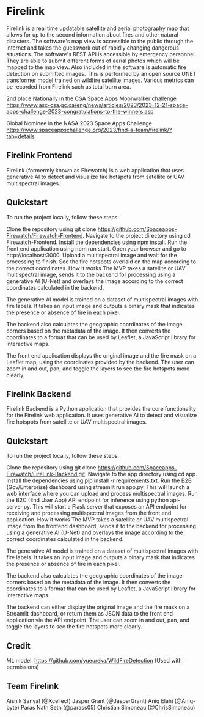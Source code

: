 # Firelink
Firelink is a real time updatable satellite and aerial photography map that allows for up to the second information about fires and other natural disasters. The software's map view is accessible to the public through the internet and takes the guesswork out of rapidly changing dangerous situations. The software's REST API is accessible by emergency personnel. They are able to submit different forms of aerial photos which will be mapped to the map view. Also included in the software is automatic fire detection on submitted images. This is performed by an open source UNET transformer model trained on wildfire satellite images. Various metrics can be recorded from Firelink such as total burn area.

2nd place Nationally in the CSA Space Apps Moonwalker challenge https://www.asc-csa.gc.ca/eng/news/articles/2023/2023-12-21-space-apps-challenge-2023-congratulations-to-the-winners.asp

Global Nominee in the NASA 2023 Space Apps Challenge https://www.spaceappschallenge.org/2023/find-a-team/firelink/?tab=details

## Firelink Frontend
Firelink (formermly known as Firewatch) is a web application that uses generative AI to detect and visualize fire hotspots from satellite or UAV multispectral images.

## Quickstart
To run the project locally, follow these steps:

Clone the repository using git clone https://github.com/Spaceapps-Firewatch/Firewatch-Frontend.
Navigate to the project directory using cd Firewatch-Frontend.
Install the dependencies using npm install.
Run the front end application using npm run start.
Open your browser and go to http://localhost:3000.
Upload a multispectral image and wait for the processing to finish.
See the fire hotspots overlaid on the map according to the correct coordinates.
How it works
The MVP takes a satellite or UAV multispectral image, sends it to the backend for processing using a generative AI (U-Net) and overlays the image according to the correct coordinates calculated in the backend.

The generative AI model is trained on a dataset of multispectral images with fire labels. It takes an input image and outputs a binary mask that indicates the presence or absence of fire in each pixel.

The backend also calculates the geographic coordinates of the image corners based on the metadata of the image. It then converts the coordinates to a format that can be used by Leaflet, a JavaScript library for interactive maps.

The front end application displays the original image and the fire mask on a Leaflet map, using the coordinates provided by the backend. The user can zoom in and out, pan, and toggle the layers to see the fire hotspots more clearly.

## Firelink Backend
Firelink Backend is a Python application that provides the core functionality for the Firelink web application. It uses generative AI to detect and visualize fire hotspots from satellite or UAV multispectral images.

## Quickstart
To run the project locally, follow these steps:

Clone the repository using git clone https://github.com/Spaceapps-Firewatch/FireLink-Backend.git.
Navigate to the app directory using cd app.
Install the dependencies using pip install -r requirements.txt.
Run the B2B (Gov/Enterprise) dashboard using streamlit run app.py. This will launch a web interface where you can upload and process multispectral images.
Run the B2C (End User App) API endpoint for inference using python api-server.py. This will start a Flask server that exposes an API endpoint for receiving and processing multispectral images from the front end application.
How it works
The MVP takes a satellite or UAV multispectral image from the frontend dashboard, sends it to the backend for processing using a generative AI (U-Net) and overlays the image according to the correct coordinates calculated in the backend.

The generative AI model is trained on a dataset of multispectral images with fire labels. It takes an input image and outputs a binary mask that indicates the presence or absence of fire in each pixel.

The backend also calculates the geographic coordinates of the image corners based on the metadata of the image. It then converts the coordinates to a format that can be used by Leaflet, a JavaScript library for interactive maps.

The backend can either display the original image and the fire mask on a Streamlit dashboard, or return them as JSON data to the front end application via the API endpoint. The user can zoom in and out, pan, and toggle the layers to see the fire hotspots more clearly.

## Credit
ML model: https://github.com/yueureka/WildFireDetection (Used with permissions)

## Team Firelink
Aishik Sanyal (@Xcellect)
Jasper Grant (@JasperGrant)
Aniq Elahi (@Aniq-byte)
Paras Nath Seth (@parass05)
Christian Simoneau (@ChrisSimoneau)
